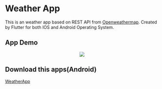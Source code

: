 
# Weather App

This is an weather app based on REST API from <a href = "https://openweathermap.org">Openweathermap</a>. Created by Flutter for both IOS and Android Operating System.

## App Demo

<p align="center"><img src="https://user-images.githubusercontent.com/68607312/188332842-76c467f6-4334-42af-b4c8-6f61e3e5228c.gif"></p>

## Download this apps(Android)

<a href = "https://github.com/nayan130/WeatherApp/releases/download/v1.0.0/app-release.apk">WeatherApp</a>

